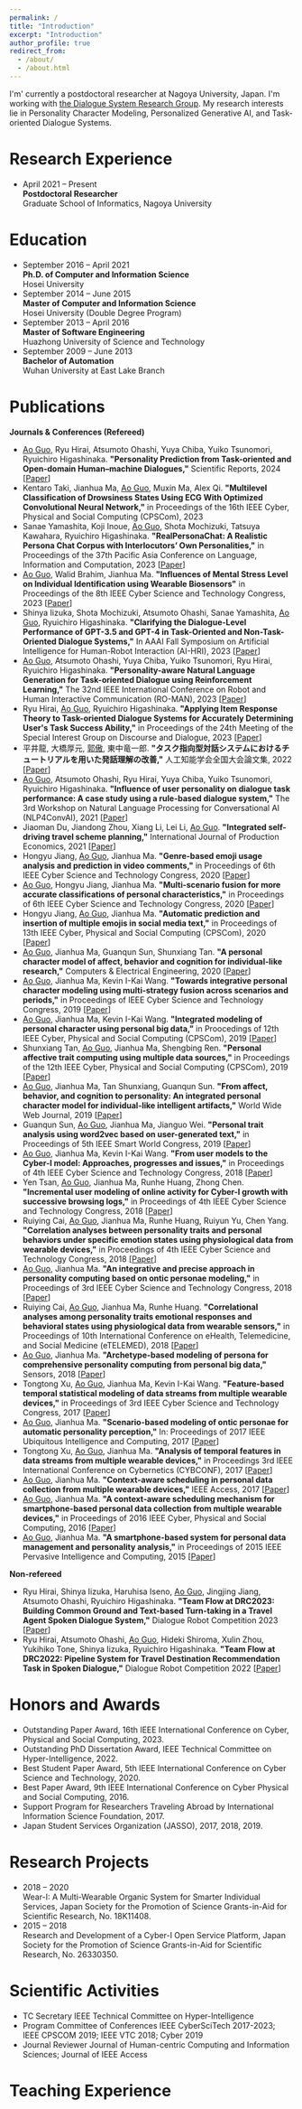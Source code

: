 ```yaml
---
permalink: /
title: "Introduction"
excerpt: "Introduction"
author_profile: true
redirect_from: 
  - /about/
  - /about.html
---
```


I'm' currently a postdoctoral researcher at Nagoya University, Japan. I'm working with [the Dialogue System Research Group](https://www.ds.is.i.nagoya-u.ac.jp/). My research interests lie in Personality Character Modeling, Personalized Generative AI, and Task-oriented Dialogue Systems.

Research Experience
======
- April 2021 – Present<br>
  **Postdoctoral Researcher**<br>
  Graduate School of Informatics, Nagoya University


Education
======
- September 2016 – April 2021<br>
  **Ph.D. of Computer and Information Science**<br>
  Hosei University
- September 2014 – June 2015<br>
  **Master of Computer and Information Science**<br>
  Hosei University (Double Degree Program) 
- September 2013 – April 2016<br>
  **Master of Software Engineering**<br>
  Huazhong University of Science and Technology
- September 2009 – June 2013<br>
  **Bachelor of Automation**<br>
  Wuhan University at East Lake Branch

Publications
======

**Journals & Conferences (Refereed)**
- <u>Ao Guo</u>, Ryu Hirai, Atsumoto Ohashi, Yuya Chiba, Yuiko Tsunomori, Ryuichiro Higashinaka. **"Personality Prediction from Task-oriented and Open-domain Human–machine Dialogues,"** Scientific Reports, 2024 [[Paper](https://doi.org/10.1038/s41598-024-53989-y)]
- Kentaro Taki, Jianhua Ma, <u>Ao Guo</u>, Muxin Ma, Alex Qi. **"Multilevel Classification of Drowsiness States Using ECG With Optimized Convolutional Neural Network,"** in Proceedings of the 16th IEEE Cyber, Physical and Social Computing (CPSCom), 2023 
- Sanae Yamashita, Koji Inoue, <u>Ao Guo</u>, Shota Mochizuki, Tatsuya Kawahara, Ryuichiro Higashinaka. **"RealPersonaChat: A Realistic Persona Chat Corpus with Interlocutors’ Own Personalities,"** in Proceedings of the 37th Pacific Asia Conference on Language, Information and Computation, 2023 [[Paper](https://aclanthology.org/2023.paclic-1.85/)]
- <u>Ao Guo</u>, Walid Brahim, Jianhua Ma. **"Influences of Mental Stress Level on Individual Identification using Wearable Biosensors"** in Proceedings of the 8th IEEE Cyber Science and Technology Congress, 2023 [[Paper](https://ieeexplore.ieee.org/abstract/document/10361426/)]
- Shinya Iizuka, Shota Mochizuki, Atsumoto Ohashi, Sanae Yamashita, <u>Ao Guo</u>, Ryuichiro Higashinaka. **"Clarifying the Dialogue-Level Performance of GPT-3.5 and GPT-4 in Task-Oriented and Non-Task-Oriented Dialogue Systems,"** In AAAI Fall Symposium on Artificial Intelligence for Human-Robot Interaction (AI-HRI), 2023 [[Paper](https://ai-hri.github.io/2023/papers/FSS-23_paper_632_cr.pdf)]
- <u>Ao Guo</u>, Atsumoto Ohashi, Yuya Chiba, Yuiko Tsunomori, Ryu Hirai, Ryuichiro Higashinaka. **"Personality-aware Natural Language Generation for Task-oriented Dialogue using Reinforcement Learning,"** The 32nd IEEE International Conference on Robot and Human Interactive Communication (RO-MAN), 2023 [[Paper](https://ieeexplore.ieee.org/abstract/document/10309654)]
- Ryu Hirai, <u>Ao Guo</u>, Ryuichiro Higashinaka. **"Applying Item Response Theory to Task-oriented Dialogue Systems for Accurately Determining User's Task Success Ability,"** in Proceedings of the 24th Meeting of the Special Interest Group on Discourse and Dialogue, 2023 [[Paper](https://aclanthology.org/2023.sigdial-1.39/)]
- 平井龍, 大橋厚元, <u>郭傲</u>, 東中竜一郎. **"タスク指向型対話システムにおけるチュートリアルを用いた発話理解の改善,"** 人工知能学会全国大会論文集, 2022 [[Paper](https://www.jstage.jst.go.jp/article/pjsai/JSAI2022/0/JSAI2022_2F4GS903/_article/-char/ja/)]
- <u>Ao Guo</u>, Atsumoto Ohashi, Ryu Hirai, Yuya Chiba, Yuiko Tsunomori, Ryuichiro Higashinaka. **"Influence of user personality on dialogue task performance: A case study using a rule-based dialogue system,"** The 3rd Workshop on Natural Language Processing for Conversational AI (NLP4ConvAI), 2021 [[Paper](https://aclanthology.org/2021.nlp4convai-1.25/)]
- Jiaoman Du, Jiandong Zhou, Xiang Li, Lei Li, <u>Ao Guo</u>. **"Integrated self-driving travel scheme planning,"** International Journal of Production Economics, 2021 [[Paper](https://www.sciencedirect.com/science/article/abs/pii/S0925527320303133)]
- Hongyu Jiang, <u>Ao Guo</u>, Jianhua Ma. **"Genre-based emoji usage analysis and prediction in video comments,"** in Proceedings of 6th IEEE Cyber Science and Technology Congress, 2020 [[Paper](https://ieeexplore.ieee.org/abstract/document/9251135)]
- <u>Ao Guo</u>, Hongyu Jiang, Jianhua Ma. **"Multi-scenario fusion for more accurate classifications of personal characteristics,"** in Proceedings of 6th IEEE Cyber Science and Technology Congress, 2020 [[Paper](https://ieeexplore.ieee.org/abstract/document/9251160)]
- Hongyu Jiang, <u>Ao Guo</u>, Jianhua Ma. **"Automatic prediction and insertion of multiple emojis in social media text,"** in Proceedings of 13th IEEE Cyber, Physical and Social Computing (CPSCom), 2020 [[Paper](https://ieeexplore.ieee.org/abstract/document/9291606)]
- <u>Ao Guo</u>, Jianhua Ma, Guanqun Sun, Shunxiang Tan. **"A personal character model of affect, behavior and cognition for individual-like research,"** Computers & Electrical Engineering, 2020 [[Paper](https://www.sciencedirect.com/science/article/abs/pii/S0045790618334852)]
- <u>Ao Guo</u>, Jianhua Ma, Kevin I-Kai Wang. **"Towards integrative personal character modeling using multi-strategy fusion across scenarios and periods,"** in Proceedings of IEEE Cyber Science and Technology Congress, 2019 [[Paper](https://ieeexplore.ieee.org/abstract/document/8890403)]
- <u>Ao Guo</u>, Jianhua Ma, Kevin I-Kai Wang. **"Integrated modeling of personal character using personal big data,"** in Proocedings of 12th IEEE Cyber, Physical and Social Computing (CPSCom), 2019 [[Paper](https://ieeexplore.ieee.org/document/8875286)]
- Shunxiang Tan, <u>Ao Guo</u>, Jianhua Ma, Shengbing Ren. **"Personal affective trait computing using multiple data sources,"** in Proceedings of the 12th IEEE Cyber, Physical and Social Computing (CPSCom), 2019 [[Paper](https://ieeexplore.ieee.org/document/8875394)]
- <u>Ao Guo</u>, Jianhua Ma, Tan Shunxiang, Guanqun Sun. **"From affect, behavior, and cognition to personality: An integrated personal character model for individual-like intelligent artifacts,"** World Wide Web Journal, 2019 [[Paper](https://link.springer.com/content/pdf/10.1007/s11280-019-00713-w.pdf)]
- Guanqun Sun, <u>Ao Guo</u>, Jianhua Ma, Jianguo Wei. **"Personal trait analysis using word2vec based on user-generated text,"** in Proceedings of 5th IEEE Smart World Congress, 2019 [[Paper](https://ieeexplore.ieee.org/abstract/document/9060181)]
- <u>Ao Guo</u>, Jianhua Ma, Kevin I-Kai Wang. **"From user models to the Cyber-I model: Approaches, progresses and issues,"** in Proceedings of 4th IEEE Cyber Science and Technology Congress, 2018 [[Paper](https://ieeexplore.ieee.org/abstract/document/8511864)]
- Yen Tsan, <u>Ao Guo</u>, Jianhua Ma, Runhe Huang, Zhong Chen. **"Incremental user modeling of online activity for Cyber-I growth with successive browsing logs,"** in Proceedings of 4th IEEE Cyber Science and Technology Congress, 2018 [[Paper](https://ieeexplore.ieee.org/abstract/document/8511863)]
- Ruiying Cai, <u>Ao Guo</u>, Jianhua Ma, Runhe Huang, Ruiyun Yu, Chen Yang. **"Correlation analyses between personality traits and personal behaviors under specific emotion states using physiological data from wearable devices,"** in Proceedings of 4th IEEE Cyber Science and Technology Congress, 2018 [[Paper](https://ieeexplore.ieee.org/abstract/document/8511866)]
- <u>Ao Guo</u>, Jianhua Ma. **"An integrative and precise approach in personality computing based on ontic personae modeling,"** in Proceedings of 3rd IEEE Cyber Science and Technology Congress, 2018 [[Paper](https://ieeexplore.ieee.org/abstract/document/8328361)]
- Ruiying Cai, <u>Ao Guo</u>, Jianhua Ma, Runhe Huang. **"Correlational analyses among personality traits emotional responses and behavioral states using physiological data from wearable sensors,"** in Proceedings of 10th International Conference on eHealth, Telemedicine, and Social Medicine (eTELEMED), 2018 [[Paper](https://personales.upv.es/thinkmind/dl/conferences/etelemed/etelemed_2018/etelemed_2018_5_20_40073.pdf)]
- <u>Ao Guo</u>, Jianhua Ma. **"Archetype-based modeling of persona for comprehensive personality computing from personal big data,"** Sensors, 2018 [[Paper](https://www.mdpi.com/1424-8220/18/3/684)]
- Tongtong Xu, <u>Ao Guo</u>, Jianhua Ma, Kevin I-Kai Wang. **"Feature-based temporal statistical modeling of data streams from multiple wearable devices,"** in Proceedings of 3rd IEEE Cyber Science and Technology Congress, 2017 [[Paper](https://ieeexplore.ieee.org/abstract/document/8328377)]
- <u>Ao Guo</u>, Jianhua Ma. **"Scenario-based modeling of ontic personae for automatic personality perception,"** In: Proceedings of 2017 IEEE Ubiquitous Intelligence and Computing, 2017 [[Paper](https://ieeexplore.ieee.org/abstract/document/8397520)]
- Tongtong Xu, <u>Ao Guo</u>, Jianhua Ma. **"Analysis of temporal features in data streams from multiple wearable devices,"** in Proceedings 3rd IEEE International Conference on Cybernetics (CYBCONF), 2017 [[Paper](https://ieeexplore.ieee.org/abstract/document/7985758)]
- <u>Ao Guo</u>, Jianhua Ma. **"Context-aware scheduling in personal data collection from multiple wearable devices,"** IEEE Access, 2017 [[Paper](https://ieeexplore.ieee.org/stamp/stamp.jsp?tp=&arnumber=7847301)]
- <u>Ao Guo</u>, Jianhua Ma. **"A context-aware scheduling mechanism for smartphone-based personal data collection from multiple wearable devices,"** in Proceedings of 2016 IEEE Cyber, Physical and Social Computing, 2016 [[Paper](https://ieeexplore.ieee.org/abstract/document/7917149)]
- <u>Ao Guo</u>, Jianhua Ma. **"A smartphone-based system for personal data management and personality analysis,"** in Proceedings of 2015 IEEE Pervasive Intelligence and Computing, 2015 [[Paper](https://ieeexplore.ieee.org/abstract/document/7363360)]

**Non-refereed**
- Ryu Hirai, Shinya Iizuka, Haruhisa Iseno, <u>Ao Guo</u>, Jingjing Jiang, Atsumoto Ohashi, Ryuichiro Higashinaka. **"Team Flow at DRC2023: Building Common Ground and Text-based Turn-taking in a Travel Agent Spoken Dialogue System,"** Dialogue Robot Competition 2023 [[Paper](https://arxiv.org/abs/2210.09518)]
- Ryu Hirai, Atsumoto Ohashi, <u>Ao Guo</u>, Hideki Shiroma, Xulin Zhou, Yukihiko Tone, Shinya Iizuka, Ryuichiro Higashinaka. **"Team Flow at DRC2022: Pipeline System for Travel Destination Recommendation Task in Spoken Dialogue,"** Dialogue Robot Competition 2022 [[Paper](https://arxiv.org/abs/2210.09518)]

Honors and Awards
======
- Outstanding Paper Award, 16th IEEE International Conference on Cyber, Physical and Social Computing, 2023.
- Outstanding PhD Dissertation Award, IEEE Technical Committee on Hyper-Intelligence, 2022.
- Best Student Paper Award, 5th IEEE International Conference on Cyber Science and Technology, 2020.
- Best Paper Award, 9th IEEE International Conference on Cyber Physical and Social Computing, 2016.
- Support Program for Researchers Traveling Abroad by International Information Science Foundation, 2017.
- Japan Student Services Organization (JASSO), 2017, 2018, 2019.

Research Projects
======
- 2018 – 2020<br>
  Wear-I: A Multi-Wearable Organic System for Smarter Individual Services, Japan Society for the Promotion of Science Grants-in-Aid for Scientific Research, No. 18K11408.
- 2015 – 2018<br>
  Research and Development of a Cyber-I Open Service Platform, Japan Society for the Promotion of Science Grants-in-Aid for Scientific Research, No. 26330350.

Scientific Activities
======
- TC Secretary
  IEEE Technical Committee on Hyper-Intelligence
- Program Committee of Conferences
  IEEE CyberSciTech 2017-2023; IEEE CPSCOM 2019; IEEE VTC 2018; Cyber 2019
- Journal Reviewer
  Journal of Human-centric Computing and Information Sciences; Journal of IEEE Access

Teaching Experience
======
